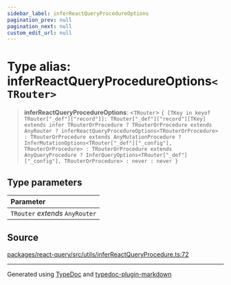 ```yaml
---
sidebar_label: inferReactQueryProcedureOptions
pagination_prev: null
pagination_next: null
custom_edit_url: null
---
```


# Type alias: inferReactQueryProcedureOptions`<TRouter>`

> **inferReactQueryProcedureOptions**: \<`TRouter`\> `{ [TKey in keyof TRouter["_def"]["record"]]: TRouter["_def"]["record"][TKey] extends infer TRouterOrProcedure ? TRouterOrProcedure extends AnyRouter ? inferReactQueryProcedureOptions<TRouterOrProcedure> : TRouterOrProcedure extends AnyMutationProcedure ? InferMutationOptions<TRouter["_def"]["_config"], TRouterOrProcedure> : TRouterOrProcedure extends AnyQueryProcedure ? InferQueryOptions<TRouter["_def"]["_config"], TRouterOrProcedure> : never : never }`

## Type parameters

| Parameter                       |
| :------------------------------ |
| `TRouter` _extends_ `AnyRouter` |

## Source

[packages/react-query/src/utils/inferReactQueryProcedure.ts:72](https://github.com/trpc/trpc/blob/caccce64/packages/react-query/src/utils/inferReactQueryProcedure.ts#L72)

---

Generated using [TypeDoc](https://typedoc.org/) and [typedoc-plugin-markdown](https://www.npmjs.com/package/typedoc-plugin-markdown)
